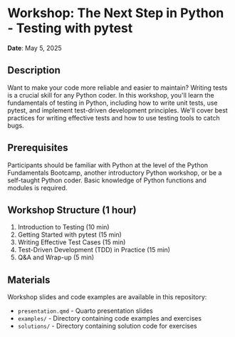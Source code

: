 # Workshop: The Next Step in Python - Testing with pytest

**Date**: May 5, 2025

## Description
Want to make your code more reliable and easier to maintain? Writing tests is a crucial skill for any Python coder. In this workshop, you'll learn the fundamentals of testing in Python, including how to write unit tests, use pytest, and implement test-driven development principles. We'll cover best practices for writing effective tests and how to use testing tools to catch bugs.

## Prerequisites
Participants should be familiar with Python at the level of the Python Fundamentals Bootcamp, another introductory Python workshop, or be a self-taught Python coder. Basic knowledge of Python functions and modules is required.

## Workshop Structure (1 hour)
1. Introduction to Testing (10 min)
2. Getting Started with pytest (15 min)
3. Writing Effective Test Cases (15 min)
4. Test-Driven Development (TDD) in Practice (15 min)
5. Q&A and Wrap-up (5 min)

## Materials
Workshop slides and code examples are available in this repository:
- `presentation.qmd` - Quarto presentation slides
- `examples/` - Directory containing code examples and exercises
- `solutions/` - Directory containing solution code for exercises

